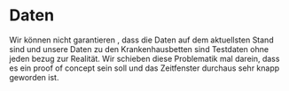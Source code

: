 # Daten

Wir können nicht garantieren , dass die Daten auf dem aktuellsten Stand sind und unsere Daten zu den 
Krankenhausbetten sind Testdaten ohne jeden bezug zur Realität. Wir schieben diese Problematik mal darein, dass
es ein proof of concept sein soll und das Zeitfenster durchaus sehr knapp geworden ist.
